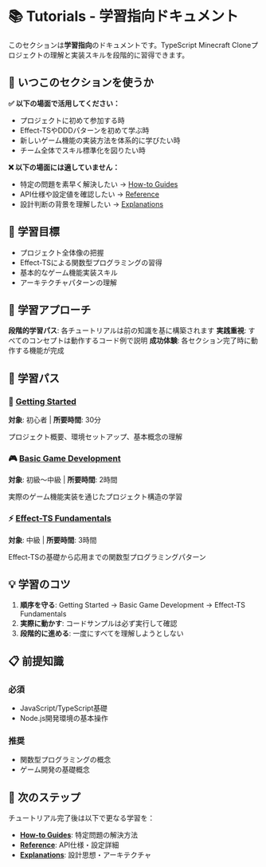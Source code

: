 # 📚 Tutorials - 学習指向ドキュメント

このセクションは**学習指向**のドキュメントです。TypeScript Minecraft Cloneプロジェクトの理解と実装スキルを段階的に習得できます。

## 🤔 いつこのセクションを使うか

**✅ 以下の場面で活用してください：**
- プロジェクトに初めて参加する時
- Effect-TSやDDDパターンを初めて学ぶ時
- 新しいゲーム機能の実装方法を体系的に学びたい時
- チーム全体でスキル標準化を図りたい時

**❌ 以下の場面には適していません：**
- 特定の問題を素早く解決したい → [How-to Guides](../how-to/)
- API仕様や設定値を確認したい → [Reference](../reference/)
- 設計判断の背景を理解したい → [Explanations](../explanations/)

## 🎯 学習目標

- プロジェクト全体像の把握
- Effect-TSによる関数型プログラミングの習得
- 基本的なゲーム機能実装スキル
- アーキテクチャパターンの理解

## 🚀 学習アプローチ

**段階的学習パス**: 各チュートリアルは前の知識を基に構築されます
**実践重視**: すべてのコンセプトは動作するコード例で説明
**成功体験**: 各セクション完了時に動作する機能が完成

## 📖 学習パス

### 🚀 [Getting Started](./getting-started/)
**対象**: 初心者 | **所要時間**: 30分

プロジェクト概要、環境セットアップ、基本概念の理解

### 🎮 [Basic Game Development](./basic-game-development/)
**対象**: 初級〜中級 | **所要時間**: 2時間

実際のゲーム機能実装を通じたプロジェクト構造の学習

### ⚡ [Effect-TS Fundamentals](./effect-ts-fundamentals/)
**対象**: 中級 | **所要時間**: 3時間

Effect-TSの基礎から応用までの関数型プログラミングパターン

## 💡 学習のコツ

1. **順序を守る**: Getting Started → Basic Game Development → Effect-TS Fundamentals
2. **実際に動かす**: コードサンプルは必ず実行して確認
3. **段階的に進める**: 一度にすべてを理解しようとしない

## 📋 前提知識

### 必須
- JavaScript/TypeScript基礎
- Node.js開発環境の基本操作

### 推奨
- 関数型プログラミングの概念
- ゲーム開発の基礎概念

## 🔗 次のステップ

チュートリアル完了後は以下で更なる学習を：

- **[How-to Guides](../how-to/)**: 特定問題の解決方法
- **[Reference](../reference/)**: API仕様・設定詳細
- **[Explanations](../explanations/)**: 設計思想・アーキテクチャ